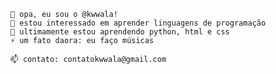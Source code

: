    👋 opa, eu sou o @kwwala!
    👀 estou interessado em aprender linguagens de programação
    🌱 ultimamente estou aprendendo python, html e css
    ⚡ um fato daora: eu faço músicas
    
    📫 contato: contatokwwala@gmail.com
    

